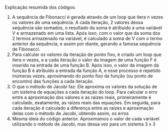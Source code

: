 Explicação resumida dos códigos:
1. A sequência de Fibonacci é gerada através de um loop que itera n vezes os valores de uma sequência. A cada iteração, 2 valores dessa sequência são somados, o resultado da soma é atribuído a uma variável V e
armazenado em uma lista. Após isso, com o valor que da soma dos 2 termos armazenado na variável, é calculado a soma de V com o termo anterior da sequência, e assim por diante, gerando a famosa sequência de
Fibonacci.
2. Para calcular os valores da iteração de ponto fixo, é criado um loop que itera n vezes, e a cada iteração o valor da imagem de uma função F é inserido na entrada de uma função B. Após isso, o valor da
imagem da função B é atribuído a entrada da função A, e esse processo é repetido inúmeras vezes, aproximando do ponto fixo da função (ou ponto de encontro) das funções a cada iteração.
3. O que o método de Jacobi faz: Ele aproxima os valores da solução de um sistema de equações a cada iteração do loop. Para calcular o erro entre a aproximação dos valores e as raízes reais, primeiramente é
calculado, exatamente, as raízes reais das equações. Em seguida, para cada iteração é calculado a diferença entre as raízes e aproximação delas com o método de Jacobi, obtendo assim, os erros
4. Mesma ideia do código anterior. Aproximamos o valor de cada variável utilizando o método de Jacobi, mas dessa vez para um sistema 3 x 3
